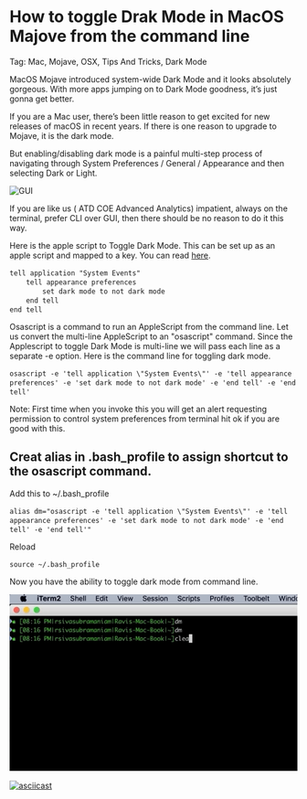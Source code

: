 # How to toggle Drak Mode in MacOS Majove from the command line

Tag: Mac, Mojave, OSX, Tips And Tricks, Dark Mode

MacOS Mojave introduced system-wide Dark Mode and it looks absolutely gorgeous. With more apps jumping on to Dark Mode goodness, it’s just gonna get better. 

If you are a Mac user, there’s been little reason to get excited for new releases of macOS in recent years. If there is one reason to upgrade to Mojave, it is the dark mode. 

But enabling/disabling dark mode is a painful multi-step process of navigating through System Preferences / General / Appearance and then selecting Dark or Light. 

![GUI](images/Toggle_Dark_Mode_GUI.gif)

If you are like us ( ATD COE Advanced Analytics) impatient, always on the terminal, prefer CLI over GUI, then there should be no reason to do it this way. 

Here is the apple script to Toggle Dark Mode. This can be set up as an apple script and mapped to a key. You can read [here](https://www.macobserver.com/tips/quick-tip/change-light-dark-mode-applescript-app/). 

```shell
tell application "System Events"
    tell appearance preferences
        set dark mode to not dark mode
    end tell
end tell
```

Osascript is a command to run an AppleScript from the command line.  Let us convert the multi-line AppleScript to an "osascript" command. Since the Applescript to toggle Dark Mode is multi-line we will pass each line as a separate -e option. Here is the command line for toggling dark mode. 

```shell
osascript -e 'tell application \"System Events\"' -e 'tell appearance preferences' -e 'set dark mode to not dark mode' -e 'end tell' -e 'end tell'
```


Note: First time when you invoke this you will get an alert requesting permission to control system preferences from terminal hit ok if you are good with this. 

## Creat alias in  .bash_profile to assign shortcut to the osascript command. 

Add this to ~/.bash_profile
```shell
alias dm="osascript -e 'tell application \"System Events\"' -e 'tell appearance preferences' -e 'set dark mode to not dark mode' -e 'end tell' -e 'end tell'"
```

Reload
```shell
source ~/.bash_profile
```

Now you have the ability to toggle dark mode from command line. 



![CLI](images/Toggle_Dark_Mode_CLI.gif)

[![asciicast](https://asciinema.org/a/241237.svg)](https://asciinema.org/a/241237)




